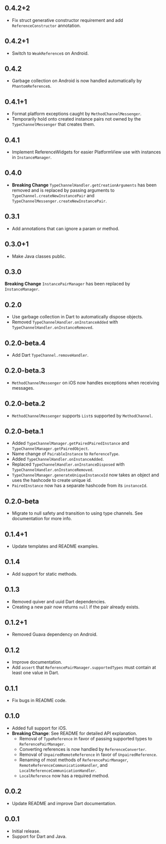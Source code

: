 ## 0.4.2+2

* Fix struct generative constructor requirement and add `ReferenceConstructor` annotation.

## 0.4.2+1

* Switch to `WeakReference`s on Android.

## 0.4.2

* Garbage collection on Android is now handled automatically by `PhantomReference`s.

## 0.4.1+1

* Format platform exceptions caught by `MethodChannelMessenger`.
* Temporarily hold onto created instance pairs not owned by the `TypeChannelMessenger` that creates
  them.

## 0.4.1

* Implement ReferenceWidgets for easier PlatformView use with instances in `InstanceManager`.

## 0.4.0

* **Breaking Change** `TypeChannelHandler.getCreationArguments` has been removed and is replaced by
  passing arguments to `TypeChannel.createNewInstancePair` and `TypeChannelMessenger.createNewInstancePair`.

## 0.3.1

* Add annotations that can ignore a param or method.

## 0.3.0+1

* Make Java classes public.

## 0.3.0

**Breaking Change** `InstancePairManager` has been replaced by `InstanceManager`.

## 0.2.0

* Use garbage collection in Dart to automatically dispose objects.
* Removed `TypeChannelHandler.onInstanceAdded` with `TypeChannelHandler.onInstanceRemoved`.

## 0.2.0-beta.4

* Add Dart `TypeChannel.removeHandler`.

## 0.2.0-beta.3

* `MethodChannelMessenger` on iOS now handles exceptions when receiving messages.

## 0.2.0-beta.2

* `MethodChannelMessenger` supports `List`s supported by `MethodChannel`.

## 0.2.0-beta.1

* Added `TypeChannelManager.getPairedPairedInstance` and `TypeChannelManager.getPairedObject`.
* Name change of `PairableInstance` to `ReferenceType`.
* Added `TypeChannelHandler.onInstanceAdded`.
* Replaced `TypeChannelHandler.onInstanceDisposed` with `TypeChannelHandler.onInstanceRemoved`.
* `TypeChannelManager.generateUniqueInstanceId` now takes an object and uses the hashcode to create
  unique id.
* `PairedInstance` now has a separate hashcode from its `instanceId`.

## 0.2.0-beta

* Migrate to null safety and transition to using type channels. See documentation for more info.

## 0.1.4+1

* Update templates and README examples.

## 0.1.4

* Add support for static methods.

## 0.1.3

* Removed quiver and uuid Dart dependencies.
* Creating a new pair now returns `null` if the pair already exists.

## 0.1.2+1

* Removed Guava dependency on Android.

## 0.1.2

* Improve documentation.
* Add `assert` that `ReferencePairManager.supportedTypes` must contain at least one value in Dart.

## 0.1.1

* Fix bugs in README code.

## 0.1.0

* Added full support for iOS.
* **Breaking Change**: See README for detailed API explanation.
  - Removal of `TypeReference` in favor of passing supported types to `ReferencePairManager`.
  - Converting references is now handled by `ReferenceConverter`.
  - Removal of `UnpairedRemoteReference` in favor of `UnpairedReference`.
  - Renaming of most methods of `ReferencePairManager`, `RemoteReferenceCommunicationHandler`, and `LocalReferenceCommunicationHandler`.
  - `LocalReference` now has a required method.

## 0.0.2

* Update README and improve Dart documentation.

## 0.0.1

* Initial release.
* Support for Dart and Java.
